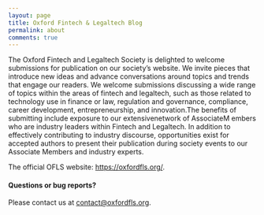 ```yaml
---
layout: page
title: Oxford Fintech & Legaltech Blog
permalink: about
comments: true
---
```


<div class="row justify-content-between">
<div class="col-md-8 pr-5">

<p>The Oxford Fintech and Legaltech Society is delighted to welcome submissions for publication on our society’s website. We invite pieces that introduce new ideas and advance conversations around topics and trends that engage our readers. We welcome submissions discussing a wide range of topics within the areas of fintech and legaltech, such as those related to technology use in finance or law, regulation and governance, compliance, career development, entrepreneurship, and innovation.The benefits of submitting include exposure to our extensivenetwork of AssociateM embers who are industry  leaders within Fintech and Legaltech. In  addition  to  effectively  contributing  to  industry discourse, opportunities exist for accepted authors to present their publication during society events to our Associate Members and industry experts. </p>


<p>The official OFLS website: <a href="https://oxfordfls.org/">https://oxfordfls.org/</a>.</p>

<h4>Questions or bug reports?</h4>

<p>Please contact us at <a href="mailto:contact@oxfordfls.org">contact@oxfordfls.org</a>.</p>

<div class="col-md-4">
</div>
</div>
</div>
